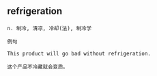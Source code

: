 ## refrigeration
```
n. 制冷, 清凉, 冷却(法), 制冷学

例句

This product will go bad without refrigeration.

这个产品不冷藏就会变质。
```